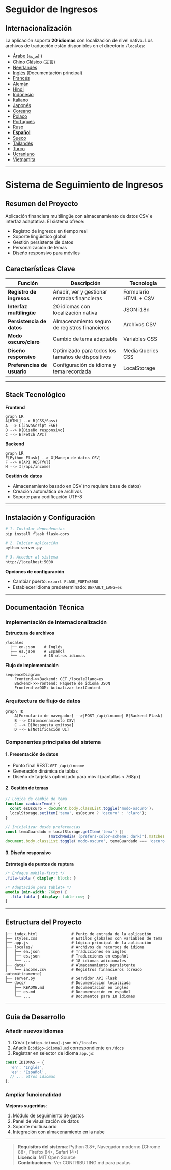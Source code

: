 # Seguidor de Ingresos
## Internacionalización  
La aplicación soporta **20 idiomas** con localización de nivel nativo. Los archivos de traducción están disponibles en el directorio `/locales`:

- [Árabe (العربية)](ar.md)  
- [Chino Clásico (文言)](zh.md)  
- [Neerlandés](nl.md)  
- [Inglés](README.md) (Documentación principal)  
- [Francés](fr.md)  
- [Alemán](de.md)  
- [Hindi](hi.md)  
- [Indonesio](id.md)  
- [Italiano](it.md)  
- [Japonés](ja.md)  
- [Coreano](ko.md)  
- [Polaco](pl.md)  
- [Portugués](pt.md)  
- [Ruso](ru.md)  
- **[Español](es.md)**  
- [Sueco](sv.md)  
- [Tailandés](th.md)  
- [Turco](tr.md)  
- [Ucraniano](uk.md)  
- [Vietnamita](vi.md)  

---

# Sistema de Seguimiento de Ingresos

## Resumen del Proyecto  
Aplicación financiera multilingüe con almacenamiento de datos CSV e interfaz adaptativa. El sistema ofrece:

- Registro de ingresos en tiempo real
- Soporte lingüístico global
- Gestión persistente de datos
- Personalización de temas
- Diseño responsivo para móviles

## Características Clave  
| Función | Descripción | Tecnología |
|---------|-------------|------------|
| **Registro de ingresos** | Añadir, ver y gestionar entradas financieras | Formulario HTML + CSV |
| **Interfaz multilingüe** | 20 idiomas con localización nativa | JSON i18n |
| **Persistencia de datos** | Almacenamiento seguro de registros financieros | Archivos CSV |
| **Modo oscuro/claro** | Cambio de tema adaptable | Variables CSS |
| **Diseño responsivo** | Optimizado para todos los tamaños de dispositivos | Media Queries CSS |
| **Preferencias de usuario** | Configuración de idioma y tema recordada | LocalStorage |

---

## Stack Tecnológico  
**Frontend**  
```mermaid
graph LR
A[HTML] --> B(CSS/Sass)
A --> C(JavaScript ES6)
B --> D[Diseño responsivo]
C --> E[Fetch API]
```

**Backend**  
```mermaid
graph LR
F[Python Flask] --> G[Manejo de datos CSV]
F --> H[API RESTful]
H --> I[/api/income]
```

**Gestión de datos**  
- Almacenamiento basado en CSV (no requiere base de datos)
- Creación automática de archivos
- Soporte para codificación UTF-8

---

## Instalación y Configuración  
```bash
# 1. Instalar dependencias
pip install flask flask-cors

# 2. Iniciar aplicación
python server.py

# 3. Acceder al sistema
http://localhost:5000
```

**Opciones de configuración**  
- Cambiar puerto: `export FLASK_PORT=8080`
- Establecer idioma predeterminado: `DEFAULT_LANG=es`

---

## Documentación Técnica

### Implementación de internacionalización  
**Estructura de archivos**  
```
/locales
  ├── en.json    # Inglés
  ├── es.json    # Español
  └── ...        # 18 otros idiomas
```

**Flujo de implementación**  
```mermaid
sequenceDiagram
    Frontend->>Backend: GET /locale?lang=es
    Backend->>Frontend: Paquete de idioma JSON
    Frontend->>DOM: Actualizar textContent
```

### Arquitectura de flujo de datos  
```mermaid
graph TD
    A[Formulario de navegador] -->|POST /api/income| B[Backend Flask]
    B --> C[Almacenamiento CSV]
    C --> D[Respuesta exitosa]
    D --> E[Notificación UI]
```

### Componentes principales del sistema  
#### 1. Presentación de datos  
- Punto final REST: `GET /api/income`
- Generación dinámica de tablas
- Diseño de tarjetas optimizado para móvil (pantallas < 768px)

#### 2. Gestión de temas  
```javascript
// Lógica de cambio de tema
function cambiarTema() {
  const esOscuro = document.body.classList.toggle('modo-oscuro');
  localStorage.setItem('tema', esOscuro ? 'oscuro' : 'claro');
}

// Inicializar desde preferencias
const temaGuardado = localStorage.getItem('tema') || 
                   (matchMedia('(prefers-color-scheme: dark)').matches ? 'oscuro' : 'claro');
document.body.classList.toggle('modo-oscuro', temaGuardado === 'oscuro');
```

#### 3. Diseño responsivo  
**Estrategia de puntos de ruptura**  
```css
/* Enfoque mobile-first */
.fila-tabla { display: block; }

/* Adaptación para tablet+ */
@media (min-width: 768px) {
  .fila-tabla { display: table-row; }
}
```

---

## Estructura del Proyecto  
```
├── index.html               # Punto de entrada de la aplicación
├── styles.css               # Estilos globales con variables de tema
├── app.js                   # Lógica principal de la aplicación
├── locales/                 # Archivos de recursos de idioma
│   ├── en.json              # Traducciones en inglés
│   ├── es.json              # Traducciones en español
│   └── ...                  # 18 idiomas adicionales
├── data/                    # Almacenamiento persistente
│   └── income.csv           # Registros financieros (creado automáticamente)
├── server.py                # Servidor API Flask
└── docs/                    # Documentación localizada
    ├── README.md            # Documentación en inglés
    ├── es.md                # Documentación en español
    └── ...                  # Documentos para 18 idiomas
```

---

## Guía de Desarrollo  
### Añadir nuevos idiomas  
1. Crear `[código-idioma].json` en `/locales`
2. Añadir `[código-idioma].md` correspondiente en `/docs`
3. Registrar en selector de idioma `app.js`:
```javascript
const IDIOMAS = {
  'en': 'Inglés',
  'es': 'Español',
  // ... otros idiomas
};
```

### Ampliar funcionalidad  
**Mejoras sugeridas**:  
1. Módulo de seguimiento de gastos  
2. Panel de visualización de datos  
3. Soporte multiusuario  
4. Integración con almacenamiento en la nube  

---
> **Requisitos del sistema**: Python 3.8+, Navegador moderno (Chrome 88+, Firefox 84+, Safari 14+)  
> **Licencia**: MIT Open Source  
> **Contribuciones**: Ver CONTRIBUTING.md para pautas  